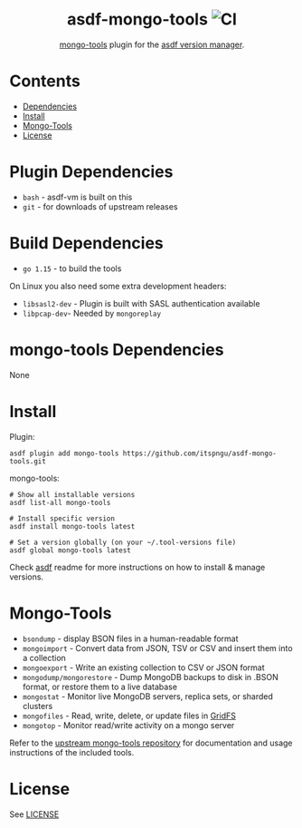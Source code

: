 <div align="center">

# asdf-mongo-tools ![CI](https://github.com/itspngu/asdf-mongo-tools/workflows/Main/badge.svg)

[mongo-tools](https://github.com/mongodb/mongo-tools) plugin for the [asdf version manager](https://asdf-vm.com).

</div>

# Contents

- [Dependencies](#dependencies)
- [Install](#install)
- [Mongo-Tools](#mongo-tools)
- [License](#license)

# Plugin Dependencies

- `bash` - asdf-vm is built on this
- `git` - for downloads of upstream releases

# Build Dependencies

- `go 1.15` - to build the tools

On Linux you also need some extra development headers:

- `libsasl2-dev` - Plugin is built with SASL authentication available
- `libpcap-dev`- Needed by `mongoreplay`

# mongo-tools Dependencies

None

# Install

Plugin:

```shell
asdf plugin add mongo-tools https://github.com/itspngu/asdf-mongo-tools.git
```

mongo-tools:

```shell
# Show all installable versions
asdf list-all mongo-tools

# Install specific version
asdf install mongo-tools latest

# Set a version globally (on your ~/.tool-versions file)
asdf global mongo-tools latest
```
Check [asdf](https://github.com/asdf-vm/asdf) readme for more instructions on how to
install & manage versions.

# Mongo-Tools

- `bsondump` - display BSON files in a human-readable format
- `mongoimport` - Convert data from JSON, TSV or CSV and insert them into a collection
- `mongoexport` - Write an existing collection to CSV or JSON format
- `mongodump/mongorestore` - Dump MongoDB backups to disk in .BSON format, or restore them to a live database
- `mongostat` - Monitor live MongoDB servers, replica sets, or sharded clusters
- `mongofiles` - Read, write, delete, or update files in [GridFS](http://docs.mongodb.org/manual/core/gridfs/)
- `mongotop` - Monitor read/write activity on a mongo server

Refer to the [upstream mongo-tools repository](https://github.com/mongodb/mongo-tools) for documentation and
usage instructions of the included tools.

# License

See [LICENSE](LICENSE)
